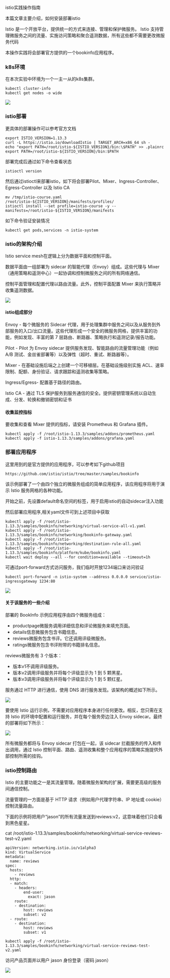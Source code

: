 istio实践操作指南

本篇文章主要介绍，如何安装部署istio

Istio 是一个开放平台，提供统一的方式来连接、管理和保护微服务。 Istio 支持管理微服务之间的流量、实施访问策略和聚合遥测数据，所有这些都不需要更改微服务代码

本操作实践将会部署官方提供的一个bookinfo应用程序。

### k8s环境

在本次实验中环境为一个一主一从的k8s集群。


```
kubectl cluster-info
kubectl get nodes -o wide
```

![](image.png)

### istio部署

更具体的部署操作可以参考官方文档

```
export ISTIO_VERSION=1.13.3
curl -L https://istio.io/downloadIstio | TARGET_ARCH=x86_64 sh -
echo "export PATH=/root/istio-${ISTIO_VERSION}/bin:\$PATH" >> .plainrc
export PATH=/root/istio-${ISTIO_VERSION}/bin:$PATH
```

部署完成后通过如下命令查看状态

```
istioctl version
```

然后通过istioctl来部署istio，如下将会部署Pilot、Mixer、Ingress-Controller、Egress-Controller 以及 Istio CA

```
mv /tmp/istio-course.yaml /root/istio-${ISTIO_VERSION}/manifests/profiles/
istioctl install --set profile=istio-course -y --manifests=/root/istio-${ISTIO_VERSION}/manifests
```

如下命令验证安装情况

```
kubectl get pods,services -n istio-system
```
### istio的架构介绍

Istio service mesh在逻辑上分为数据平面和控制平面。

数据平面由一组部署为 sidecar 的智能代理（Envoy）组成。这些代理与 Mixer（通用策略和遥测中心）一起协调和控制微服务之间的所有网络通信。


控制平面管理和配置代理以路由流量。此外，控制平面配置 Mixer 来执行策略并收集遥测数据。

![](image-1.png)


#### istio组成部分

Envoy - 每个微服务的 Sidecar 代理，用于处理集群中服务之间以及从服务到外部服务的入口/出口流量。这些代理形成一个安全的微服务网格，提供丰富的功能，例如发现、丰富的第 7 层路由、断路器、策略执行和遥测记录/报告功能。

Pilot - Pilot 为 Envoy sidecar 提供服务发现、智能路由的流量管理功能（例如 A/B 测试、金丝雀部署等）以及弹性（超时、重试、断路器等）。


Mixer - 在基础设施后端之上创建一个可移植层。在基础设施级别实施 ACL、速率限制、配额、身份验证、请求跟踪和遥测收集等策略。

Ingress/Egress- 配置基于路径的路由。

Istio CA - 通过 TLS 保护服务到服务通信的安全。提供密钥管理系统以自动生成、分发、轮换和撤销密钥和证书


#### 收集监控指标

要收集和查看 Mixer 提供的指标，请安装 Prometheus 和 Grafana 插件。

```
kubectl apply -f /root/istio-1.13.3/samples/addons/prometheus.yaml
kubectl apply -f istio-1.13.3/samples/addons/grafana.yaml
```

### 部署应用程序

这里用到的是官方提供的应用程序，可以参考如下github项目
```
https://github.com/istio/istio/tree/master/samples/bookinfo
```
该示例部署了一个由四个独立的微服务组成的简单应用程序，该应用程序将用于演示 Istio 服务网格的各种功能。

开始之前，先设置default命名空间的标签，用于启用istio的自动sidecar注入功能

然后部署应用程序,相关yaml文件可到上述项目中获取

```
kubectl apply -f /root/istio-1.13.3/samples/bookinfo/networking/virtual-service-all-v1.yaml
kubectl apply -f /root/istio-1.13.3/samples/bookinfo/networking/bookinfo-gateway.yaml
kubectl apply -f /root/istio-1.13.3/samples/bookinfo/networking/destination-rule-all.yaml
kubectl apply -f /root/istio-1.13.3/samples/bookinfo/platform/kube/bookinfo.yaml
kubectl wait deploy --all --for condition=available --timeout=1h
```

可通过port-forward方式访问服务，我们临时开放1234端口来访问验证

```
kubectl port-forward -n istio-system --address 0.0.0.0 service/istio-ingressgateway 1234:80
```

![](image-2.png)

#### 关于该服务的一些介绍

部署的 BookInfo 示例应用程序由四个微服务组成：
- productpage微服务调用详细信息和评论微服务来填充页面。
- details信息微服务包含书籍信息。
- reviews微服务包含书评。它还调用评级微服务。
- ratings微服务包含书评附带的书籍排名信息。

reviews微服务有 3 个版本：

- 版本v1不调用评级服务。
- 版本v2调用评级服务并将每个评级显示为 1 到 5 颗黑星。
- 版本v3调用评级服务并将每个评级显示为 1 到 5 颗红星。

服务通过 HTTP 进行通信，使用 DNS 进行服务发现。该架构的概述如下所示。

![](image-3.png)


要使用 Istio 运行示例，不需要对应用程序本身进行任何更改。相反，您只需在支持 Istio 的环境中配置和运行服务，并在每个服务旁边注入 Envoy sidecar。最终的部署将如下所示：

![](image-4.png)


所有微服务都将与 Envoy sidecar 打包在一起，该 sidecar 拦截服务的传入和传出调用，通过 Istio 控制平面、路由、遥测收集和整个应用程序的策略实施提供外部控制所需的挂钩。

### istio控制路由


Istio 的主要功能之一是其流量管理。随着微服务架构的扩展，需要更高级的服务间通信控制。

流量管理的一方面是基于 HTTP 请求（例如用户代理字符串、IP 地址或 cookie）控制流量路由。

下面的示例将把用户“jason”的所有流量发送到reviews:v2，这意味着他们只会看到黑色星星。

cat /root/istio-1.13.3/samples/bookinfo/networking/virtual-service-reviews-test-v2.yaml

```
apiVersion: networking.istio.io/v1alpha3
kind: VirtualService
metadata:
  name: reviews
spec:
  hosts:
    - reviews
  http:
  - match:
    - headers:
        end-user:
          exact: jason
    route:
    - destination:
        host: reviews
        subset: v2
  - route:
    - destination:
        host: reviews
        subset: v1
```

```
kubectl apply -f /root/istio-1.13.3/samples/bookinfo/networking/virtual-service-reviews-test-v2.yaml
```

访问产品页面并以用户 jason 身份登录（密码 jason）

![](image-5.png)